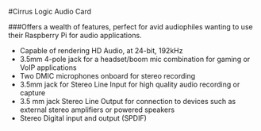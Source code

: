 <!--
---
class: board
type: audio
name: Cirrus Logic Audio Card
image: 'cirruslogic-audio-card.png'
manufacturer: Cirrus Logic and element14
description: Audio Card with unprecedented level of features and performance for Raspberry Pi.
url: http://www.element14.com/community/community/raspberry-pi/raspberry-pi-accessories/cirrus_logic_audio_card
buy: http://www.element14.com/community/community/raspberry-pi/raspberry-pi-accessories/cirrus_logic_audio_card
pincount: 40
pin:
  '3':
    name: SDA1
    mode: i2c
    description: WM8804 I2C - SDA
  '5':
    name: SCL1
    mode: i2c
    description: WM8804 I2C - SCLK
  '11':
    name: GPIO_GEN0
    mode: input
    description: WM5102 RST
  '12':
    name: PCM_CLK
    mode: input
    description: WM5102 AIF PCM - BCLK
  '15':
    name: GPIO_GEN3
    mode: input
    description: WM5102 LDO Enable
  '16':
    name: GPIO_GEN4
    mode: input
    description: WM8804 Control I/F Config
  '19':
    name: SPI_MOSI
    mode: spi
    description: WM5102 SPI - MOSI
  '21':
    name: SPI_MISO
    mode: spi
    description: WM5102 SPI - MISO
  '23':
    name: SPI_SCLK
    mode: spi
    description: WM5102 SPI - SCLK1
  '24':
    name: SPI_CE0_N
    mode: input
    description: WM8804 RST
  '26':
    name: SPI_CE1_N
    mode: input
    description: WM5102 SPI - CE
  '35':
    name: PCM_FS
    mode: input
    description: WM5102 AIF PCM - FS
  '38':
    name: PCM_DIN
    mode: input
    description: WM5102 AIF PCM - DIN
  '40':
    name: PCM_DOUT
    mode: input
    description: WM5102 AIF PCM - DOUT
-->
#Cirrus Logic Audio Card

###Offers a wealth of features, perfect for avid audiophiles wanting to use their Raspberry Pi for audio applications.

* Capable of rendering HD Audio, at 24-bit, 192kHz
* 3.5mm 4-pole jack for a headset/boom mic combination for gaming or VoIP applications
* Two DMIC microphones onboard for stereo recording
* 3.5mm jack for Stereo Line Input for high quality audio recording or capture
* 3.5 mm jack Stereo Line Output for connection to devices such as external stereo amplifiers or powered speakers
* Stereo Digital input and output (SPDIF)
